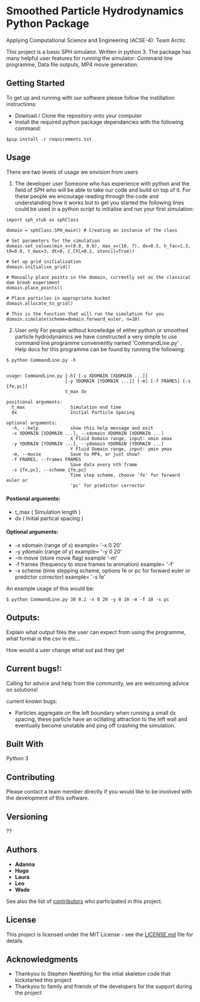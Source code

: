 # Smoothed Particle Hydrodynamics Python Package
Applying Computational Science and Engineering (ACSE-4): Team Arctic

This project is a basic SPH simulator. Written in python 3. The package has many helpful user features for running the simulator: Command line programme, Data file outputs, MP4 movie generation.

## Getting Started

To get up and running with our software please follow the instillation instructions:

- Dowload / Clone the repository onto your computer
- Install the required python package dependancies with the following command:
```
$pip install -r requirements.txt
```

## Usage

There are two levels of usage we envision from users

1. The developer user
Someone who has experience with python and the field of SPH who will be able to take our code and build on top of it. For these people we encourage reading through the code and understanding how it works but to get you started the following lines could be used in a python script to initialise and run your first simulation:
```
import sph_stub as sphClass

domain = sphClass.SPH_main() # Creating an instance of the class

# Set parameters for the simulation
domain.set_values(min_x=(0.0, 0.0), max_x=(10, 7), dx=0.5, h_fac=1.3, t0=0.0, t_max=3, dt=0, C_CFL=0.2, stencil=True)) 

# Set up grid initialisation
domain.initialise_grid()

# Manually place points in the domain, currently set as the classical dam break experiment
domain.place_points()

# Place particles in appropriote bucket
domain.allocate_to_grid()

# This is the function that will run the simulation for you
domain.simulate(scheme=domain.forward_euler, n=10)
```
2. User only
For people without knowledge of either python or smoothed particle hydrodynamics we have constructed a very simple to use command line programme conveniently named 'CommandLine.py' . Help docs for this programme can be found by running the following:

```
$ python CommandLine.py -h


usage: CommandLine.py [-h] [-x XDOMAIN [XDOMAIN ...]]
                      [-y YDOMAIN [YDOMAIN ...]] [-m] [-f FRAMES] [-s {fe,pc}]
                      t_max dx

positional arguments:
  t_max                 Simulation end time
  dx                    Initial Particle Spacing

optional arguments:
  -h, --help            show this help message and exit
  -x XDOMAIN [XDOMAIN ...], --xdomain XDOMAIN [XDOMAIN ...]
                        X Fluid Domain range, input: xmin xmax
  -y YDOMAIN [YDOMAIN ...], --ydomain YDOMAIN [YDOMAIN ...]
                        Y Fluid Domain range, input: ymin ymax
  -m, --movie           Save to MP4, or just show?
  -f FRAMES, --frames FRAMES
                        Save data every nth frame
  -s {fe,pc}, --scheme {fe,pc}
                        Time step scheme, choose 'fe' for forward euler or
                        'pc' for predictor corrector
```
#### Postional arguments: 
  - t_max ( Simulation length )
  - dx ( Initial partical spacing )
#### Optional arguments: 
  - -x xdomain (range of x) example= '-x 0 20'
  - -y ydomain (range of y) example= '-y 0 20'
  - -m movie (store movie flag) example '-m'
  - -f frames (frequency to store frames to animation) example= '-f'
  - -s scheme (time stepping scheme, options fe or pc for forward euler or predictor corrector) example= '-s fe'
  
An example usage of this would be:
```
$ python CommandLine.py 30 0.2 -x 0 20 -y 0 10 -m -f 10 -s pc
```

## Outputs:


Explain what output files the user can expect from using the programme, what format is the csv in etc...

How would a user change what out put they get

## Current bugs!:
Calling for advice and help from the community, we are welcoming advice on solutions!

current known bugs:
  - Particles aggregate on the left boundary when running a small dx spacing, these particle have an ocillating attraction to the left wall and eventually become unstable and ping off crashing the simulation.

## Built With

Python 3

## Contributing

Please contact a team member directly if you would like to be involved with the development of this software.

## Versioning

?? 

## Authors

* **Adanna**
* **Hugo**
* **Laura**
* **Leo**
* **Wade**


See also the list of [contributors](https://github.com/msc-acse/acse-4-project-2-arctic/contributors) who participated in this project.

## License

This project is licensed under the MIT License - see the [LICENSE.md](LICENSE.md) file for details

## Acknowledgments

* Thankyou to Stephen Neethling for the intial skeleton code that kickstarted this project
* Thankyou to family and friends of the developers for the support during the project
